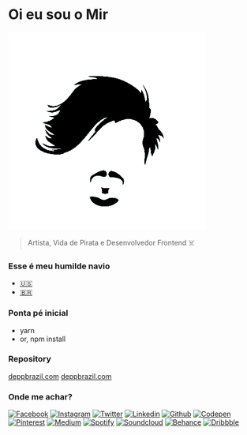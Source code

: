 # Oi eu sou o Mir # 
[![Brand](id/tinypng/black-small.png)](https://deppbrazil.com)
> Artista, Vida de Pirata e Desenvolvedor Frontend ☠️

### Esse é meu humilde navio ###
* [🇺🇸](https://www.deppbrazil.com)
* [🇧🇷](https://www.deppbrazil.com.br)

### Ponta pé inicial ###
* yarn
* or, npm install

### Repository ###
[deppbrazil.com](https://github.com/deppbrazil/deppbrazil.github.io)
[deppbrazil.com](https://github.com/deppbrazil/deppbrazilBR.github.io)

### Onde me achar? ###
[![Facebook](https://icongr.am/jam/facebook.svg)](https://web.facebook.com/eusoumircarvalho)
[![Instagram](https://icongr.am/jam/instagram.svg)](https://www.instagram.com/deppbrazil/)
[![Twitter](https://icongr.am/jam/twitter.svg)](https://twitter.com/deppbrazil)
[![Linkedin](https://icongr.am/jam/linkedin.svg)](https://www.linkedin.com/in/deppbrazil/detail/recent-activity/)
[![Github](https://icongr.am/jam/github.svg)](https://github.com/deppbrazil)
[![Codepen](https://icongr.am/jam/codepen.svg)](https://codepen.io/deppbrazil/)
[![Pinterest](https://icongr.am/fontawesome/pinterest.svg)](https://br.pinterest.com/deppbrazil/)
[![Medium](https://icongr.am/jam/medium.svg)](https://medium.com/@deppbrazil)
[![Spotify](https://icongr.am/jam/spotify.svg)](spotify:user:223a56evgrwf73mdbejoead7y)
[![Soundcloud](https://icongr.am/entypo/soundcloud.svg)](https://soundcloud.com/deppbrazil/sets)
[![Behance](https://icongr.am/jam/behance.svg)](https://www.behance.net/deppbrazil)
[![Dribbble](https://icongr.am/entypo/dribbble.svg)](https://dribbble.com/deppbrazil)
